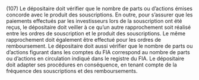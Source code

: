 (107) Le dépositaire doit vérifier que le nombre de parts ou d’actions émises concorde avec le produit des souscriptions. En outre, pour s’assurer que les paiements effectués par les investisseurs lors de la souscription ont été reçus, le dépositaire doit veiller à ce qu’un autre rapprochement soit réalisé entre les ordres de souscription et le produit des souscriptions. Le même rapprochement doit également être effectué pour les ordres de remboursement. Le dépositaire doit aussi vérifier que le nombre de parts ou d’actions figurant dans les comptes du FIA correspond au nombre de parts ou d’actions en circulation indiqué dans le registre du FIA. Le dépositaire doit adapter ses procédures en conséquence, en tenant compte de la fréquence des souscriptions et des remboursements.